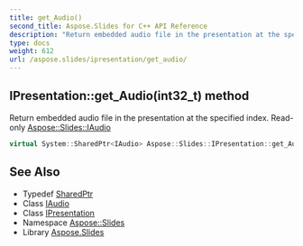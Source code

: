 ```yaml
---
title: get_Audio()
second_title: Aspose.Slides for C++ API Reference
description: "Return embedded audio file in the presentation at the specified index. Read-only Aspose::Slides::IAudio"
type: docs
weight: 612
url: /aspose.slides/ipresentation/get_audio/
---
```

## IPresentation::get_Audio(int32_t) method


Return embedded audio file in the presentation at the specified index. Read-only [Aspose::Slides::IAudio](../../iaudio/)

```cpp
virtual System::SharedPtr<IAudio> Aspose::Slides::IPresentation::get_Audio(int32_t index)=0
```

## See Also

* Typedef [SharedPtr](../../../system/sharedptr/)
* Class [IAudio](../../iaudio/)
* Class [IPresentation](../)
* Namespace [Aspose::Slides](../../)
* Library [Aspose.Slides](../../../)
